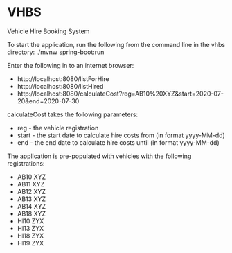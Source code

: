 # VHBS
Vehicle Hire Booking System

To start the application, run the following from the command line in the vhbs directory:
./mvnw spring-boot:run

Enter the following in to an internet browser:
<ul>
<li>http://localhost:8080/listForHire
<li>http://localhost:8080/listHired
<li>http://localhost:8080/calculateCost?reg=AB10%20XYZ&start=2020-07-20&end=2020-07-30
</ul>
calculateCost takes the following parameters:
<ul>
<li>reg - the vehicle registration
<li>start - the start date to calculate hire costs from (in format yyyy-MM-dd)
<li>end - the end date to calculate hire costs until (in format yyyy-MM-dd)
</ul>

The application is pre-populated with vehicles with the following registrations:
<ul>
<li>AB10 XYZ
<li>AB11 XYZ
<li>AB12 XYZ
<li>AB13 XYZ
<li>AB14 XYZ
<li>AB18 XYZ
<li>HI10 ZYX
<li>HI13 ZYX
<li>HI18 ZYX
<li>HI19 ZYX
</ul>
